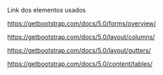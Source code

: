 Link dos elementos usados

https://getbootstrap.com/docs/5.0/forms/overview/

https://getbootstrap.com/docs/5.0/layout/columns/

https://getbootstrap.com/docs/5.0/layout/gutters/

https://getbootstrap.com/docs/5.0/content/tables/

